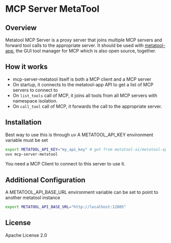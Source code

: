 # MCP Server MetaTool

## Overview

Metatool MCP Server is a proxy server that joins multiple MCP servers and forward tool calls to the appropriate server.
It should be used with [metatool-app](https://github.com/metatool-ai/metatool-app), the GUI tool manager for MCP which is also open source, together.

## How it works
- mcp-server-metatool itself is both a MCP client and a MCP server
- On startup, it connects to the metatool-app API to get a list of MCP servers to connect to
- On `list_tools` call of MCP, it joins all tools from all MCP servers with namespace isolation.
- On `call_tool` call of MCP, it forwards the call to the appropriate server.


## Installation

Best way to use this is through uv
A METATOOL_API_KEY environment variable must be set

```bash
export METATOOL_API_KEY="my_api_key" # get from metatool-ai/metatool-app, which is self hostable and free
uvx mcp-server-metatool
```

You need a MCP Client to connect to this server to use it.

## Additional Configuration

A METATOOL_API_BASE_URL environment variable can be set to point to another metatool instance

```bash
export METATOOL_API_BASE_URL="http://localhost:12005"
```

## License

Apache License 2.0
